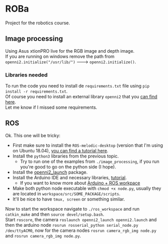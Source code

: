 # ROBa

Project for the robotics course.

## Image processing

Using Asus xtionPRO live for the RGB image and depth image.  
If you are running on windows remove the path from `openni2.initialize("/usr/lib/")` ---> `openni2.initialize()`.

### Libraries needed

To run the code you need to install de `requirements.txt` file using `pip install -r requirements.txt`.  
Of course you need to install an external library `openni2` that you [can find here](https://structure.io/openni).  
Let me know if I missed some requirements.

## ROS

Ok. This one will be tricky:

- First make sure to install the `ROS-melodic-desktop` (version that I'm using on Ubuntu 18.04), [you can find a tutorial here](http://wiki.ros.org/melodic/Installation/Ubuntu).
- Install the `python3` libraries from the previous topic.
  - Try to run one of the examples from `./image_processing`, if you run you're good to go on the python side (I hope).
- Install the [openni2_launch](http://wiki.ros.org/openni2_launch) package.
- Install the Arduino IDE and necessary libraries, [tutorial](http://wiki.ros.org/rosserial_arduino/Tutorials/Arduino%20IDE%20Setup).
  - If you want to know more about [Arduino + ROS workpace](http://wiki.ros.org/rosserial_arduino/Tutorials/CMake)
- Make both python node executable with `chmod +x node.py`, usually they are located in `workspace/src/SOME_PACKAGE/scripts`.
- It'll be nice to have `tmux, screen` or something similar.

Now to start the workspace navigate to `./ros_workspace` and run `catkin_make` and then `source devel/setup.bash`.  
Start `roscore`, the camera `roslaunch openni2_launch openni2.launch` and then the arduino node `rosrun rosserial_python serial_node.py /dev/ttyACM0`, now for the camera nodes `rosrun camera_rgb_img node.py` and `rosrun camera_rgb_img node.py`.